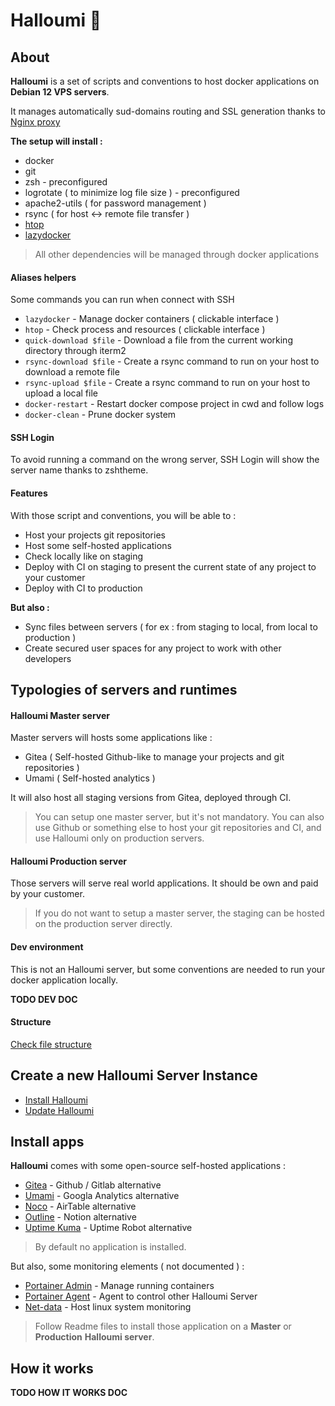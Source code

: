 # Halloumi 🧀

## About

**Halloumi** is a set of scripts and conventions to host docker applications on **Debian 12 VPS servers**.

It manages automatically sud-domains routing and SSL generation thanks to [Nginx proxy](https://github.com/nginx-proxy/nginx-proxy)

**The setup will install :**
- docker
- git
- zsh - preconfigured
- logrotate ( to minimize log file size ) - preconfigured
- apache2-utils ( for password management )
- rsync ( for host <-> remote file transfer )
- [htop](https://github.com/htop-dev/htop?tab=readme-ov-file)
- [lazydocker](https://github.com/jesseduffield/lazydocker)

> All other dependencies will be managed through docker applications

#### Aliases helpers

Some commands you can run when connect with SSH

- `lazydocker` - Manage docker containers ( clickable interface )
- `htop` - Check process and resources ( clickable interface )
- `quick-download $file` - Download a file from the current working directory through iterm2
- `rsync-download $file` - Create a rsync command to run on your host to download a remote file
- `rsync-upload $file` - Create a rsync command to run on your host to upload a local file
- `docker-restart` - Restart docker compose project in cwd and follow logs
- `docker-clean` - Prune docker system

#### SSH Login

To avoid running a command on the wrong server, SSH Login will show the server name thanks to zshtheme.

#### Features

With those script and conventions, you will be able to :
- Host your projects git repositories
- Host some self-hosted applications
- Check locally like on staging
- Deploy with CI on staging to present the current state of any project to your customer
- Deploy with CI to production

**But also :**
- Sync files between servers ( for ex : from staging to local, from local to production )
- Create secured user spaces for any project to work with other developers


## Typologies of servers and runtimes

#### Halloumi Master server

Master servers will hosts some applications like :
- Gitea ( Self-hosted Github-like to manage your projects and git repositories )
- Umami ( Self-hosted analytics )

It will also host all staging versions from Gitea, deployed through CI.

> You can setup one master server, but it's not mandatory. You can also use Github or something else to host your git repositories and CI, and use Halloumi only on production servers.

#### Halloumi Production server

Those servers will serve real world applications.
It should be own and paid by your customer.

> If you do not want to setup a master server, the staging can be hosted on the production server directly. 

#### Dev environment

This is not an Halloumi server, but some conventions are needed to run your docker application locally.

**TODO DEV DOC**


#### Structure

[Check file structure](./doc/structure.md)

## Create a new Halloumi Server Instance

- [Install Halloumi](./doc/prepare-vps.md)
- [Update Halloumi](./doc/update.md)

## Install apps

**Halloumi** comes with some open-source self-hosted applications :
- [Gitea](./containers/apps/gitea) - Github / Gitlab alternative
- [Umami](./containers/apps/umami) - Googla Analytics alternative
- [Noco](./containers/apps/noco) - AirTable alternative
- [Outline](./containers/apps/outline) - Notion alternative
- [Uptime Kuma](./containers/apps/kuma) - Uptime Robot alternative

> By default no application is installed.

But also, some monitoring elements ( not documented ) :
- [Portainer Admin](./containers/apps/portainer-admin) - Manage running containers
- [Portainer Agent](./containers/apps/portainer-agent) - Agent to control other Halloumi Server
- [Net-data](./containers/apps/netdata) - Host linux system monitoring

> Follow Readme files to install those application on a **Master** or **Production** **Halloumi server**.

## How it works

**TODO HOW IT WORKS DOC**
